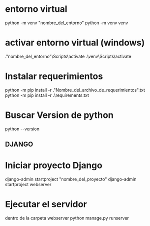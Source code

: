 # entorno virtual
python -m venv "nombre_del_entorno"
python -m venv venv

# activar entorno virtual (windows)
.\"nombre_del_entorno"\Scripts\activate
.\venv\Scripts\activate

# Instalar requerimientos
python -m pip install -r .\"Nombre_del_archivo_de_requerimientos".txt
python -m pip install -r .\requirements.txt

# Buscar Version de python
python --version

## DJANGO

# Iniciar proyecto Django
django-admin startproject "nombre_del_proyecto"
django-admin startproject webserver

# Ejecutar el servidor
dentro de la carpeta webserver
python manage.py runserver
